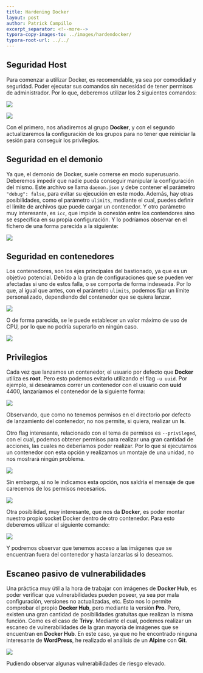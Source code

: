 ```yaml
---
title: Hardening Docker
layout: post
author: Patrick Campillo
excerpt_separator: <!--more-->
typora-copy-images-to: ../images/hardendocker/
typora-root-url: ../../
---
```


## Seguridad Host

Para comenzar a utilizar Docker, es recomendable, ya sea por comodidad y seguridad. Poder ejecutar sus comandos sin necesidad de tener permisos de administrador. Por lo que, deberemos utilizar los 2 siguientes comandos: 

![](/patrickcampillo/images/hardendocker/1.png)



![](/patrickcampillo/images/hardendocker/2.png)

Con el primero, nos añadiremos al grupo **Docker**, y con el segundo actualizaremos la configuración de los grupos para no tener que reiniciar la sesión para conseguir los privilegios.







## Seguridad en el demonio

Ya que, el demonio de Docker, suele correrse en modo superusuario. Deberemos impedir que nadie pueda conseguir manipular la configuración del mismo. Este archivo se llama `daemon.json` y debe contener el parámetro `"debug": false`,  para evitar su ejecución en este modo. Además, hay otras posibilidades, como el parámetro `ulimits`, mediante el  cual, puedes definir el límite de archivos que puede cargar un contenedor. Y otro parámetro muy interesante, es `icc`, que impide la conexión entre los contendores sino se específica en su propia configuración. Y lo podríamos observar en el fichero de una forma parecida a la siguiente:

![](/patrickcampillo/images/hardendocker/3.png)







## Seguridad en contenedores

Los contenedores, son los ejes principales del bastionado, ya que es un objetivo potencial. Debido a la gran de configuraciones que se pueden ver afectadas si uno de estos falla, o se comporta de forma indeseada. Por lo que, al igual que antes, con el parámetro `ulimits`, podemos fijar un límite personalizado, dependiendo del contenedor que se quiera lanzar.

![](/patrickcampillo/images/hardendocker/4.png)



O de forma parecida, se le puede establecer un valor máximo de uso de CPU, por lo que no podría superarlo en ningún caso.

![](/patrickcampillo/images/hardendocker/5.png) 







## Privilegios

Cada vez que lanzamos un contenedor, el usuario por defecto que **Docker** utiliza es **root**. Pero esto podemos evitarlo utilizando el flag `-u uuid`. Por ejemplo, si deseáramos correr un contenedor con el usuario con **uuid** 4400, lanzaríamos el contenedor de la siguiente forma:

![](/patrickcampillo/images/hardendocker/6.png)

Observando, que como no tenemos permisos en el directorio por defecto de lanzamiento del contenedor, no nos permite, si quiera, realizar un **ls**.



Otro flag interesante, relacionado con el tema de permisos es `--privileged`,  con el cual, podemos obtener permisos para realizar una gran cantidad de acciones, las cuales no deberíamos poder realizar. Por lo que si ejecutamos un contenedor con esta opción y realizamos un montaje de una unidad, no nos mostrará ningún problema. 

![](/patrickcampillo/images/hardendocker/7.png)



Sin embargo, si no le indicamos esta opción, nos saldría el mensaje de que carecemos de los permisos necesarios.

![](/patrickcampillo/images/hardendocker/7-1.png)





Otra posibilidad, muy interesante, que nos da **Docker**, es poder montar nuestro propio socket Docker dentro de otro contenedor. Para esto deberemos utilizar el siguiente comando:

![](/patrickcampillo/images/hardendocker/8.png)



Y podremos observar que tenemos acceso a las imágenes que se encuentran fuera del contenedor y hasta lanzarlas si lo deseamos.







## Escaneo pasivo de vulnerabilidades

Una práctica muy útil a la hora de trabajar con imágenes de **Docker Hub**, es poder verificar que vulnerabilidades pueden poseer, ya sea por mala configuración, versiones no actualizadas, etc. Esto nos lo permite comprobar el propio **Docker Hub**, pero mediante la versión **Pro**. Pero, existen una gran cantidad de posibilidades gratuitas que realizan la misma función. Como es el caso de **Trivy**. Mediante el cual, podemos realizar un escaneo de vulnerabilidades de la gran mayoría de imágenes que se encuentran en **Docker Hub**. En este caso, ya que no he encontrado ninguna interesante de **WordPress**, he realizado el análisis de un **Alpine** con **Git**.

![](/patrickcampillo/images/hardendocker/9.png)



Pudiendo observar algunas vulnerabilidades de riesgo elevado.
